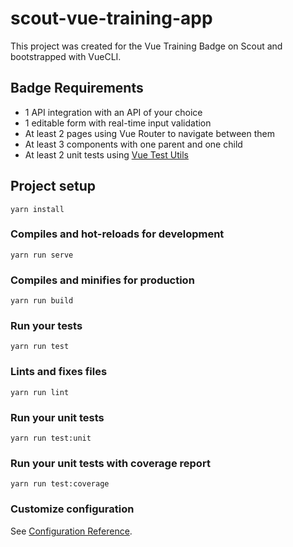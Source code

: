 # scout-vue-training-app
This project was created for the Vue Training Badge on Scout and bootstrapped with VueCLI.

## Badge Requirements
- 1 API integration with an API of your choice
- 1 editable form with real-time input validation
- At least 2 pages using Vue Router to navigate between them
- At least 3 components with one parent and one child
- At least 2 unit tests using [Vue Test Utils](https://vue-test-utils.vuejs.org/) 

## Project setup
```
yarn install
```

### Compiles and hot-reloads for development
```
yarn run serve
```

### Compiles and minifies for production
```
yarn run build
```

### Run your tests
```
yarn run test
```

### Lints and fixes files
```
yarn run lint
```

### Run your unit tests
```
yarn run test:unit
```

### Run your unit tests with coverage report
```
yarn run test:coverage
```

### Customize configuration
See [Configuration Reference](https://cli.vuejs.org/config/).
